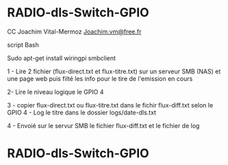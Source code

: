 # RADIO-dls-Switch-GPIO

CC Joachim Vital-Mermoz Joachim.vm@free.fr

script Bash

Sudo apt-get install wiringpi smbclient

1 - Lire 2 fichier (flux-direct.txt et flux-titre.txt) sur un serveur SMB (NAS) et une page web puis filté les info pour le tire de l'emission en cours 

2- Lire le niveau logique le GPIO 4 

3 - copier flux-direct.txt ou flux-titre.txt dans le fichir flux-diff.txt selon le GPIO 4 - Log le titre dans le dossier logs/date-dls.txt 

4 - Envoié sur le servur SMB le fichier flux-diff.txt et le fichier de log

# RADIO-dls-Switch-GPIO
